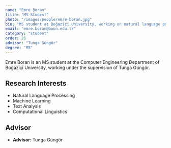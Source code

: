 ```yaml
---
name: "Emre Boran"
title: "MS Student"
photo: "/images/people/emre-boran.jpg"
bio: "MS student at Boğaziçi University, working on natural language processing under the supervision of Tunga Güngör."
email: "emre.boran@boun.edu.tr"
category: "student"
order: 26
advisor: "Tunga Güngör"
degree: "MS"
---
```


Emre Boran is an MS student at the Computer Engineering Department of Boğaziçi University, working under the supervision of Tunga Güngör.

## Research Interests

- Natural Language Processing
- Machine Learning
- Text Analysis
- Computational Linguistics

## Advisor

- **Advisor:** Tunga Güngör 